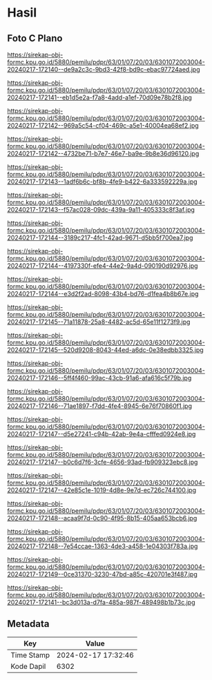 # Hasil

## Foto C Plano

https://sirekap-obj-formc.kpu.go.id/5880/pemilu/pdpr/63/01/07/20/03/6301072003004-20240217-172140--de9a2c3c-9bd3-42f8-bd9c-ebac97724aed.jpg

https://sirekap-obj-formc.kpu.go.id/5880/pemilu/pdpr/63/01/07/20/03/6301072003004-20240217-172141--eb1d5e2a-f7a8-4add-a1ef-70d09e78b2f8.jpg

https://sirekap-obj-formc.kpu.go.id/5880/pemilu/pdpr/63/01/07/20/03/6301072003004-20240217-172142--969a5c54-cf04-469c-a5e1-40004ea68ef2.jpg

https://sirekap-obj-formc.kpu.go.id/5880/pemilu/pdpr/63/01/07/20/03/6301072003004-20240217-172142--4732be71-b7e7-46e7-ba9e-9b8e36d96120.jpg

https://sirekap-obj-formc.kpu.go.id/5880/pemilu/pdpr/63/01/07/20/03/6301072003004-20240217-172143--1adf6b6c-bf8b-4fe9-b422-6a333592229a.jpg

https://sirekap-obj-formc.kpu.go.id/5880/pemilu/pdpr/63/01/07/20/03/6301072003004-20240217-172143--f57ac028-09dc-439a-9a11-405333c8f3af.jpg

https://sirekap-obj-formc.kpu.go.id/5880/pemilu/pdpr/63/01/07/20/03/6301072003004-20240217-172144--3189c217-4fc1-42ad-9671-d5bb5f700ea7.jpg

https://sirekap-obj-formc.kpu.go.id/5880/pemilu/pdpr/63/01/07/20/03/6301072003004-20240217-172144--4197330f-efe4-44e2-9a4d-090190d92976.jpg

https://sirekap-obj-formc.kpu.go.id/5880/pemilu/pdpr/63/01/07/20/03/6301072003004-20240217-172144--e3d2f2ad-8098-43b4-bd76-d1fea4b8b67e.jpg

https://sirekap-obj-formc.kpu.go.id/5880/pemilu/pdpr/63/01/07/20/03/6301072003004-20240217-172145--71a11878-25a8-4482-ac5d-65e11f1273f9.jpg

https://sirekap-obj-formc.kpu.go.id/5880/pemilu/pdpr/63/01/07/20/03/6301072003004-20240217-172145--520d9208-8043-44ed-a6dc-0e38edbb3325.jpg

https://sirekap-obj-formc.kpu.go.id/5880/pemilu/pdpr/63/01/07/20/03/6301072003004-20240217-172146--5ff4f460-99ac-43cb-91a6-afa616c5f79b.jpg

https://sirekap-obj-formc.kpu.go.id/5880/pemilu/pdpr/63/01/07/20/03/6301072003004-20240217-172146--71ae1897-f7dd-4fe4-8945-6e76f70860f1.jpg

https://sirekap-obj-formc.kpu.go.id/5880/pemilu/pdpr/63/01/07/20/03/6301072003004-20240217-172147--d5e27241-c94b-42ab-9e4a-cfffed0924e8.jpg

https://sirekap-obj-formc.kpu.go.id/5880/pemilu/pdpr/63/01/07/20/03/6301072003004-20240217-172147--b0c6d7f6-3cfe-4656-93ad-fb909323ebc8.jpg

https://sirekap-obj-formc.kpu.go.id/5880/pemilu/pdpr/63/01/07/20/03/6301072003004-20240217-172147--42e85c1e-1019-4d8e-9e7d-ec726c744100.jpg

https://sirekap-obj-formc.kpu.go.id/5880/pemilu/pdpr/63/01/07/20/03/6301072003004-20240217-172148--acaa9f7d-0c90-4f95-8b15-405aa653bcb6.jpg

https://sirekap-obj-formc.kpu.go.id/5880/pemilu/pdpr/63/01/07/20/03/6301072003004-20240217-172148--7e54ccae-1363-4de3-a458-1e04303f783a.jpg

https://sirekap-obj-formc.kpu.go.id/5880/pemilu/pdpr/63/01/07/20/03/6301072003004-20240217-172149--0ce31370-3230-47bd-a85c-420701e3f487.jpg

https://sirekap-obj-formc.kpu.go.id/5880/pemilu/pdpr/63/01/07/20/03/6301072003004-20240217-172141--bc3d013a-d7fa-485a-987f-489498b1b73c.jpg


## Metadata

| Key        | Value               |
| ---------- | ------------------- |
| Time Stamp | 2024-02-17 17:32:46 |
| Kode Dapil | 6302                |



